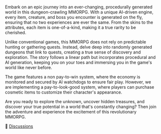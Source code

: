Embark on an epic journey into an ever-changing, procedurally generated world in this dungeon-crawling MMORPG. With a unique AI-driven engine, every item, creature, and boss you encounter is generated on the fly, ensuring that no two experiences are ever the same. From the skins to the attributes, each item is one-of-a-kind, making it a true rarity to be cherished.

Unlike conventional games, this MMORPG does not rely on predictable hunting or gathering quests. Instead, delve deep into randomly generated dungeons that link to quests, creating a true sense of discovery and exploration. The story follows a linear path but incorporates procedural and AI generation, keeping you on your toes and immersing you in the game's world like never before.

The game features a non pay-to-win system, where the economy is monitored and secured by AI watchdogs to ensure fair play. However, we are implementing a pay-to-look-good system, where players can purchase cosmetic items to customize their character's appearance.

Are you ready to explore the unknown, uncover hidden treasures, and discover your true potential in a world that's constantly changing? Then join the adventure and experience the excitement of this revolutionary MMORPG.

💬 [Discussions](https://github.com/orgs/EndlessHalls/discussions)
